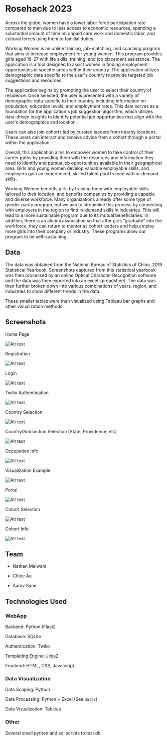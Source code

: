 # Rosehack 2023

Across the globe, women have a lower labor force participation rate compared to men due to less access to economic resources, spending a substantial amount of time on unpaid care work and domestic labor, and cultural forces tying them to familial duties.

Working Women is an online training, job-matching, and coaching program that aims to increase employment for young women. This program provides girls aged 16-27 with life skills, training, and job placement assistance. The application is a tool designed to assist women in finding employment opportunities in specific areas within their country. The application utilizes demographic data specific to the user's country to provide targeted job suggestions and resources.

The application begins by prompting the user to select their country of residence. Once selected, the user is presented with a variety of demographic data specific to their country, including information on population, education levels, and employment rates. This data serves as a foundation for the application's job suggestion algorithm, which utilizes data-driven insights to identify potential job opportunities that align with the user's demographics and location.

Users can also join cohorts led by curated leaders from nearby locations. These users can interact and receive advice from a cohort through a portal within the application.

Overall, this application aims to empower women to take control of their career paths by providing them with the resources and information they need to identify and pursue job opportunities available in their geographical area. Girls and young women develop valuable employable skills, and employers gain an experienced, skilled talent pool trained with in-demand skills.

Working Women benefits girls by training them with employable skills tailored to their location, and benefits companies by providing a capable and diverse workforce. Many organizations already offer some type of gender parity program, but we aim to streamline this process by connecting with employers in the region to find in-demand skills in industries. This will lead to a more sustainable program due to its mutual beneficiaries. In addition, there is an alumni association so that after girls “graduate” into the workforce, they can return to mentor as cohort leaders and help employ more girls into their company or industry. These programs allow our program to be self-sustaining.

## Data

The data was obtained from the National Bureau of Statistics of China, 2019 Statistical Yearbook. Screenshots captured from this statistical yearbook was then processed by an online Optical Character Recognition software and the data was then exported into an excel spreadsheet. The data was then further broken down into various combinations of years, region, and industries to show different trends in the data.

These smaller tables were then visualized using Tableau bar graphs and other visualization methods.

## Screenshots

Home Page

![Alt text](/screenshots/home_page.png)

Registration

![Alt text](/screenshots/registration.png)

Login

![Alt text](/screenshots/login.png)

Twilio Authentication

![Alt text](/screenshots/twilio.png)

Country Selection

![Alt text](/screenshots/country_selection.png)

Country/Subsection Selection (State, Providence, etc)

![Alt text](/screenshots/country_providence_selection.png)

Occupation Info

![Alt text](/screenshots/occupation_info.png)

Visualization Example

![Alt text](/screenshots/country_province_selection.png)

Portal

![Alt text](/screenshots/portal_profile.png)

Cohort Selection

![Alt text](/screenshots/cohort_selection.png)

Cohort Info

![Alt text](/screenshots/cohort_info.png)

## Team

- Nathan Melwani

- Chloe Au

- Aarav Sane

## Technologies Used

### WebApp

Backend: Python (Flask)

Database: SQLite

Authentication: Twilio

Templating Engine: Jinja2

Frontend: HTML, CSS, Javascript

### Data Visualization

Data Scaping: Python

Data Processing: Python + Excel (See `data/`)

Data Visualization: Tableau

### Other

Several small python and sql scripts to test db.
